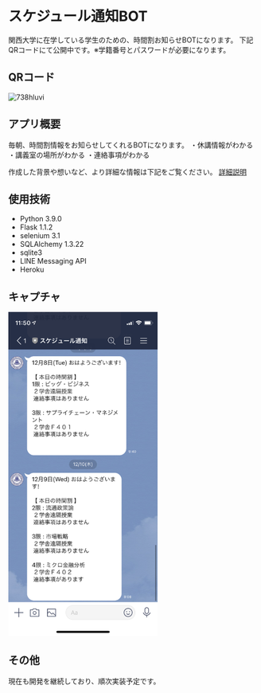 # スケジュール通知BOT
関西大学に在学している学生のための、時間割お知らせBOTになります。
下記QRコードにて公開中です。※学籍番号とパスワードが必要になります。

## QRコード
![738hluvi](https://user-images.githubusercontent.com/60139816/105445685-e6710500-5cb3-11eb-9281-82fe112b7e69.png)

## アプリ概要
毎朝、時間割情報をお知らせしてくれるBOTになります。
・休講情報がわかる
・講義室の場所がわかる
・連絡事項がわかる

作成した背景や想いなど、より詳細な情報は下記をご覧ください。
[詳細説明](https://www.resume.id/works/2159b750fa1b163f)

## 使用技術
- Python 3.9.0
- Flask 1.1.2
- selenium 3.1
- SQLAlchemy 1.3.22
- sqlite3
- LINE Messaging API
- Heroku

## キャプチャ
<img src="images/IMG_0855.PNG" width="300px">

## その他
現在も開発を継続しており、順次実装予定です。
